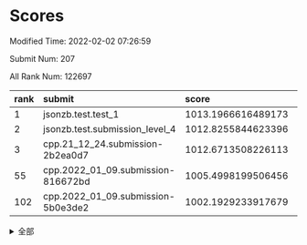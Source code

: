# Scores

Modified Time: 2022-02-02 07:26:59

Submit Num: 207

All Rank Num: 122697

| rank |               submit               |       score        |       sigma        | pk_num |
| :--- | :--------------------------------- | :----------------- | :----------------- | :----- |
| 1    | jsonzb.test.test_1                 | 1013.1966616489173 | 0.8275918547507833 | 2373   |
| 2    | jsonzb.test.submission_level_4     | 1012.8255844623396 | 0.8274094572032114 | 2370   |
| 3    | cpp.21_12_24.submission-2b2ea0d7   | 1012.6713508226113 | 0.8021562281025665 | 2367   |
| 55   | cpp.2022_01_09.submission-816672bd | 1005.4998199506456 | 0.7281785390946761 | 2373   |
| 102  | cpp.2022_01_09.submission-5b0e3de2 | 1002.1929233917679 | 0.7088929541596642 | 2368   |


<details>
<summary>全部</summary>

| rank |                 submit                 |       score        |       sigma        | pk_num |
| :--- | :------------------------------------- | :----------------- | :----------------- | :----- |
| 1    | jsonzb.test.test_1                     | 1013.1966616489173 | 0.8275918547507833 | 2373   |
| 2    | jsonzb.test.submission_level_4         | 1012.8255844623396 | 0.8274094572032114 | 2370   |
| 3    | cpp.21_12_24.submission-2b2ea0d7       | 1012.6713508226113 | 0.8021562281025665 | 2367   |
| 4    | gobigger.level_3.submission_level_3_44 | 1011.6031710033546 | 0.7742046594861317 | 2374   |
| 5    | gobigger.level_3.submission_level_3_34 | 1011.5820233597209 | 0.7752173754902746 | 2373   |
| 6    | gobigger.level_3.submission_level_3_37 | 1011.4272474377498 | 0.7842795469654231 | 2369   |
| 7    | gobigger.level_3.submission_level_3_17 | 1011.2807948943022 | 0.7606632092958023 | 2373   |
| 8    | gobigger.level_3.submission_level_3_23 | 1011.1029866380924 | 0.7686255879169713 | 2369   |
| 9    | gobigger.level_3.submission_level_3_16 | 1011.0578085257666 | 0.7574549698052213 | 2368   |
| 10   | gobigger.level_3.submission_level_3_40 | 1010.8653188176938 | 0.7688648203883145 | 2373   |
| 11   | gobigger.level_3.submission_level_3_13 | 1010.6912565181811 | 0.7524106608724686 | 2366   |
| 12   | gobigger.level_3.submission_level_3_36 | 1010.6805695977291 | 0.7658396270273159 | 2369   |
| 13   | gobigger.level_3.submission_level_3_5  | 1010.6686901988445 | 0.7706100470861453 | 2371   |
| 14   | gobigger.level_3.submission_level_3_24 | 1010.5332668822929 | 0.7586488868767589 | 2370   |
| 15   | gobigger.level_3.submission_level_3_35 | 1010.5299947213866 | 0.7641783072177261 | 2372   |
| 16   | gobigger.level_3.submission_level_3_15 | 1010.4753076789123 | 0.771563934988477  | 2368   |
| 17   | gobigger.level_3.submission_level_3_43 | 1010.2898666660534 | 0.7857561877197738 | 2372   |
| 18   | gobigger.level_3.submission_level_3_0  | 1010.2585166202526 | 0.7558611072205531 | 2374   |
| 19   | gobigger.level_3.submission_level_3_49 | 1010.2451850968652 | 0.7695937918066454 | 2374   |
| 20   | gobigger.level_3.submission_level_3_30 | 1010.2276866861415 | 0.7595402324722582 | 2374   |
| 21   | gobigger.level_3.submission_level_3_21 | 1010.1957128789904 | 0.7545808334407366 | 2373   |
| 22   | gobigger.level_3.submission_level_3_32 | 1010.1804859984301 | 0.7637640921343741 | 2372   |
| 23   | gobigger.level_3.submission_level_3_27 | 1010.1486289538037 | 0.7483548386422025 | 2372   |
| 24   | gobigger.level_3.submission_level_3_41 | 1010.0519552176222 | 0.7592007164589207 | 2374   |
| 25   | gobigger.level_3.submission_level_3_25 | 1010.0280449986543 | 0.7655704959228505 | 2373   |
| 26   | gobigger.level_3.submission_level_3_26 | 1009.9980664468011 | 0.7415278887884971 | 2371   |
| 27   | gobigger.level_3.submission_level_3_31 | 1009.9821226844858 | 0.7432895085674279 | 2367   |
| 28   | gobigger.level_3.submission_level_3_18 | 1009.9726295155507 | 0.7540593577368438 | 2373   |
| 29   | gobigger.level_3.submission_level_3_9  | 1009.9564810987164 | 0.7879340509104553 | 2373   |
| 30   | gobigger.level_3.submission_level_3_28 | 1009.743276427988  | 0.7484296179280379 | 2368   |
| 31   | gobigger.level_3.submission_level_3_14 | 1009.726183336903  | 0.7692687727929545 | 2374   |
| 32   | gobigger.level_3.submission_level_3_11 | 1009.70310391208   | 0.7577417477462185 | 2381   |
| 33   | gobigger.level_3.submission_level_3_10 | 1009.690876584979  | 0.7431675744818836 | 2372   |
| 34   | gobigger.level_3.submission_level_3_42 | 1009.6670721605617 | 0.7708743106546493 | 2370   |
| 35   | gobigger.level_3.submission_level_3_3  | 1009.6232565610269 | 0.7535426336155058 | 2376   |
| 36   | gobigger.level_3.submission_level_3_39 | 1009.4682877135123 | 0.7441751598034639 | 2371   |
| 37   | gobigger.level_3.submission_level_3_46 | 1009.4004379959533 | 0.7759526634195338 | 2377   |
| 38   | gobigger.level_3.submission_level_3_2  | 1009.3356828046317 | 0.7539083130903421 | 2367   |
| 39   | gobigger.level_3.submission_level_3_47 | 1009.3198857272907 | 0.7586934438507522 | 2376   |
| 40   | gobigger.level_3.submission_level_3_12 | 1009.2991079375682 | 0.7325021203370362 | 2368   |
| 41   | gobigger.level_3.submission_level_3_45 | 1009.25536987719   | 0.7582481858136658 | 2376   |
| 42   | gobigger.level_3.submission_level_3_4  | 1009.1321585120696 | 0.7311013735305276 | 2376   |
| 43   | gobigger.level_3.submission_level_3_22 | 1009.0931648826926 | 0.7535715482235593 | 2371   |
| 44   | gobigger.level_3.submission_level_3_48 | 1009.0406239035757 | 0.767689559099827  | 2370   |
| 45   | gobigger.level_3.submission_level_3_7  | 1009.0233296149919 | 0.758298869013888  | 2371   |
| 46   | gobigger.level_3.submission_level_3_33 | 1008.9473515861465 | 0.7400870211177731 | 2370   |
| 47   | gobigger.level_3.submission_level_3_1  | 1008.9208096333349 | 0.757277806109723  | 2369   |
| 48   | gobigger.level_3.submission_level_3_20 | 1008.9052745459226 | 0.7475893097802464 | 2372   |
| 49   | gobigger.level_3.submission_level_3_38 | 1008.6874764301992 | 0.729769711694879  | 2372   |
| 50   | gobigger.level_3.submission_level_3_29 | 1008.6589739635369 | 0.7293360758277634 | 2369   |
| 51   | gobigger.level_3.submission_level_3_19 | 1008.6452425936168 | 0.7553479803378162 | 2370   |
| 52   | gobigger.level_3.submission_level_3_8  | 1008.3951247823511 | 0.7421545019747484 | 2377   |
| 53   | gobigger.level_3.submission_level_3_6  | 1007.8719354046617 | 0.7187726319758546 | 2369   |
| 54   | gobigger.level_1.submission_level_1_36 | 1005.5583615228102 | 0.7157896473194335 | 2375   |
| 55   | cpp.2022_01_09.submission-816672bd     | 1005.4998199506456 | 0.7281785390946761 | 2373   |
| 56   | gobigger.level_1.submission_level_1_27 | 1004.8665767080988 | 0.7298363888019125 | 2373   |
| 57   | gobigger.level_1.submission_level_1_21 | 1004.7947180635214 | 0.7255356424098811 | 2368   |
| 58   | gobigger.level_1.submission_level_1_12 | 1004.3714660334138 | 0.726713190661755  | 2371   |
| 59   | gobigger.level_1.submission_level_1_35 | 1004.35804251981   | 0.7216901988970378 | 2372   |
| 60   | gobigger.level_1.submission_level_1_5  | 1004.2132761321524 | 0.7127164218198764 | 2370   |
| 61   | gobigger.level_1.submission_level_1_10 | 1004.2006381869785 | 0.7141599612461591 | 2368   |
| 62   | gobigger.level_1.submission_level_1_39 | 1004.1974968305668 | 0.7147236126896078 | 2374   |
| 63   | gobigger.level_1.submission_level_1_1  | 1004.0198070547535 | 0.715176121449237  | 2366   |
| 64   | gobigger.level_1.submission_level_1_16 | 1003.9244015043898 | 0.710374380447343  | 2367   |
| 65   | gobigger.level_1.submission_level_1_31 | 1003.9230243450127 | 0.7245921110160205 | 2368   |
| 66   | gobigger.level_1.submission_level_1_13 | 1003.8971618635337 | 0.7261675782950394 | 2371   |
| 67   | gobigger.level_1.submission_level_1_2  | 1003.875530553705  | 0.7230865584129961 | 2375   |
| 68   | gobigger.level_1.submission_level_1_34 | 1003.8577162778062 | 0.7171620679585244 | 2369   |
| 69   | gobigger.level_1.submission_level_1_24 | 1003.7316724427004 | 0.7201820947995556 | 2376   |
| 70   | gobigger.level_1.submission_level_1_3  | 1003.5100268073394 | 0.722753222096682  | 2370   |
| 71   | gobigger.level_1.submission_level_1_4  | 1003.4856971123091 | 0.7267999022314641 | 2376   |
| 72   | gobigger.level_1.submission_level_1_23 | 1003.4499342848761 | 0.7184865651513943 | 2368   |
| 73   | gobigger.level_1.submission_level_1_38 | 1003.4169152400455 | 0.7125149829960056 | 2368   |
| 74   | gobigger.level_1.submission_level_1_19 | 1003.3758819165243 | 0.7126084644712164 | 2372   |
| 75   | gobigger.level_1.submission_level_1_29 | 1003.3662483070963 | 0.7035568294765081 | 2368   |
| 76   | gobigger.level_1.submission_level_1_18 | 1003.3581580940156 | 0.7252458293533436 | 2375   |
| 77   | gobigger.level_1.submission_level_1_9  | 1003.3475054096263 | 0.7141719711440995 | 2375   |
| 78   | gobigger.level_1.submission_level_1_25 | 1003.3242320471303 | 0.7278618551695923 | 2376   |
| 79   | gobigger.level_1.submission_level_1_22 | 1003.2396609795759 | 0.7073236500382037 | 2377   |
| 80   | gobigger.level_1.submission_level_1_43 | 1003.2197015466285 | 0.703761698748558  | 2376   |
| 81   | gobigger.level_1.submission_level_1_32 | 1003.1636082205692 | 0.7361619284949303 | 2369   |
| 82   | gobigger.level_1.submission_level_1_42 | 1003.1437541137155 | 0.7095224325473134 | 2374   |
| 83   | gobigger.level_1.submission_level_1_30 | 1003.135883258369  | 0.7172642250149557 | 2370   |
| 84   | gobigger.level_1.submission_level_1_40 | 1003.1172899482609 | 0.7209968932909955 | 2367   |
| 85   | gobigger.level_1.submission_level_1_26 | 1003.1094075683044 | 0.7148173270508952 | 2369   |
| 86   | gobigger.level_1.submission_level_1_44 | 1003.0589871319736 | 0.7160831141479569 | 2371   |
| 87   | gobigger.level_1.submission_level_1_47 | 1002.9252460304142 | 0.7132124058453502 | 2368   |
| 88   | gobigger.level_1.submission_level_1_6  | 1002.8784900060875 | 0.7145981759398337 | 2370   |
| 89   | gobigger.level_1.submission_level_1_37 | 1002.867839744643  | 0.718255504391866  | 2373   |
| 90   | gobigger.level_1.submission_level_1_7  | 1002.8142485997013 | 0.7220475798610458 | 2370   |
| 91   | gobigger.level_1.submission_level_1_20 | 1002.7362663296184 | 0.7073496698747577 | 2369   |
| 92   | gobigger.level_1.submission_level_1_46 | 1002.7149315705375 | 0.7202899802347876 | 2373   |
| 93   | gobigger.level_1.submission_level_1_11 | 1002.5881298140539 | 0.7114719358867015 | 2369   |
| 94   | gobigger.level_1.submission_level_1_14 | 1002.579550796581  | 0.7074906264126002 | 2374   |
| 95   | gobigger.level_1.submission_level_1_0  | 1002.4495970588656 | 0.7195536942398336 | 2374   |
| 96   | gobigger.level_1.submission_level_1_28 | 1002.4067465971928 | 0.7232715803119549 | 2370   |
| 97   | gobigger.level_1.submission_level_1_17 | 1002.3533276422928 | 0.715031687280618  | 2367   |
| 98   | gobigger.level_1.submission_level_1_48 | 1002.2836598571472 | 0.7190467339082749 | 2372   |
| 99   | gobigger.level_1.submission_level_1_45 | 1002.2822740920043 | 0.7065466171915294 | 2374   |
| 100  | gobigger.level_1.submission_level_1_41 | 1002.278160037546  | 0.7171667165275754 | 2371   |
| 101  | gobigger.level_1.submission_level_1_49 | 1002.2695086284691 | 0.7053390975414507 | 2371   |
| 102  | cpp.2022_01_09.submission-5b0e3de2     | 1002.1929233917679 | 0.7088929541596642 | 2368   |
| 103  | gobigger.level_1.submission_level_1_15 | 1001.9614532410585 | 0.7148372792151589 | 2369   |
| 104  | gobigger.level_1.submission_level_1_8  | 1001.9104122873878 | 0.7128073079236483 | 2368   |
| 105  | gobigger.level_1.submission_level_1_33 | 1001.588410017193  | 0.7234975010463386 | 2373   |
| 106  | gobigger.random.submission_random_32   | 997.4573535440056  | 0.6988966985562605 | 2366   |
| 107  | gobigger.random.submission_random_40   | 996.8684976595     | 0.7203391996293911 | 2370   |
| 108  | gobigger.random.submission_random_24   | 996.8513619472556  | 0.7100071284239097 | 2366   |
| 109  | gobigger.random.submission_random_15   | 996.7299582927086  | 0.7180699895216398 | 2375   |
| 110  | gobigger.random.submission_random_42   | 996.6579482146834  | 0.7107102170215818 | 2374   |
| 111  | gobigger.random.submission_random_37   | 996.6490905824047  | 0.7018530497529243 | 2367   |
| 112  | gobigger.random.submission_random_36   | 996.5787942019224  | 0.7193487749526929 | 2371   |
| 113  | gobigger.random.submission_random_0    | 996.5452411969219  | 0.7175556559277805 | 2367   |
| 114  | gobigger.random.submission_random_43   | 996.5110862560379  | 0.7114130332925289 | 2370   |
| 115  | gobigger.random.submission_random_13   | 996.4485483037992  | 0.7060271951203475 | 2376   |
| 116  | gobigger.random.submission_random_4    | 996.4391294624071  | 0.715466946920271  | 2368   |
| 117  | gobigger.random.submission_random_44   | 996.4246699541961  | 0.7035014949590624 | 2373   |
| 118  | gobigger.random.submission_random_49   | 996.299746528166   | 0.7070834564334194 | 2370   |
| 119  | gobigger.random.submission_random_27   | 996.2849633142569  | 0.7231759303883728 | 2372   |
| 120  | gobigger.random.submission_random_12   | 996.2842219001461  | 0.711568687490697  | 2369   |
| 121  | gobigger.random.submission_random_17   | 996.2589808920567  | 0.7188071153132188 | 2375   |
| 122  | gobigger.random.submission_random_31   | 996.2444940100069  | 0.704662995484243  | 2370   |
| 123  | gobigger.random.submission_random_20   | 996.2309708247603  | 0.7006174501050377 | 2372   |
| 124  | gobigger.random.submission_random_11   | 996.2123562216217  | 0.7159587072912588 | 2369   |
| 125  | gobigger.random.submission_random_19   | 996.2105443605113  | 0.7009903866836733 | 2366   |
| 126  | gobigger.random.submission_random_7    | 996.1889731507051  | 0.7018865153307254 | 2369   |
| 127  | gobigger.random.submission_random_10   | 996.1666999151836  | 0.7260520218957005 | 2370   |
| 128  | gobigger.random.submission_random_22   | 996.0913885103594  | 0.7135207548613903 | 2370   |
| 129  | gobigger.random.submission_random_1    | 996.0109905243778  | 0.7095416203944045 | 2373   |
| 130  | gobigger.random.submission_random_45   | 995.9612017436161  | 0.7150529421239294 | 2368   |
| 131  | gobigger.random.submission_random_47   | 995.8708839238302  | 0.7025646744891877 | 2369   |
| 132  | gobigger.random.submission_random_26   | 995.847960561379   | 0.7096329650063741 | 2371   |
| 133  | gobigger.random.submission_random_5    | 995.8065646814974  | 0.7110943085832409 | 2373   |
| 134  | gobigger.random.submission_random_29   | 995.7405975108302  | 0.7052938856885782 | 2368   |
| 135  | gobigger.random.submission_random_34   | 995.6935643809726  | 0.7202274277543164 | 2373   |
| 136  | gobigger.random.submission_random_8    | 995.6927851383828  | 0.7184085131935322 | 2367   |
| 137  | gobigger.random.submission_random_46   | 995.6277415846422  | 0.7087578177417523 | 2369   |
| 138  | gobigger.random.submission_random_39   | 995.5784111549473  | 0.7107143512170806 | 2370   |
| 139  | gobigger.random.submission_random_48   | 995.5751575462989  | 0.7261650985764944 | 2366   |
| 140  | gobigger.random.submission_random_9    | 995.4906565924061  | 0.69870835149037   | 2373   |
| 141  | gobigger.random.submission_random_41   | 995.4340723044437  | 0.6993451949198581 | 2373   |
| 142  | gobigger.random.submission_random_35   | 995.3131250480117  | 0.7050475870409628 | 2369   |
| 143  | gobigger.random.submission_random_38   | 995.2316211788032  | 0.7157146021909003 | 2370   |
| 144  | gobigger.random.submission_random_28   | 995.212384696821   | 0.7088196268508674 | 2371   |
| 145  | gobigger.random.submission_random_30   | 995.2030973146333  | 0.7243287416406926 | 2369   |
| 146  | gobigger.random.submission_random_23   | 995.1871653134903  | 0.7077294589351106 | 2370   |
| 147  | gobigger.random.submission_random_21   | 995.0187054383772  | 0.7168920838602225 | 2370   |
| 148  | gobigger.level_2.submission_level_2_36 | 994.9954007322444  | 0.7291413930539139 | 2367   |
| 149  | gobigger.random.submission_random_6    | 994.96027899505    | 0.7158457728191229 | 2368   |
| 150  | gobigger.random.submission_random_14   | 994.8868833044276  | 0.711908446614896  | 2369   |
| 151  | gobigger.random.submission_random_33   | 994.8655765029623  | 0.7079342782452666 | 2370   |
| 152  | gobigger.random.submission_random_3    | 994.7651510165658  | 0.7256995792371465 | 2373   |
| 153  | gobigger.random.submission_random_18   | 994.668413445737   | 0.7178421660394827 | 2372   |
| 154  | gobigger.random.submission_random_2    | 994.6130329398     | 0.7268355161296328 | 2369   |
| 155  | gobigger.random.submission_random_16   | 994.025555835555   | 0.7199364211409532 | 2365   |
| 156  | gobigger.level_2.submission_level_2_16 | 993.9576548816951  | 0.7341236549263779 | 2369   |
| 157  | gobigger.level_2.submission_level_2_21 | 993.7884235202927  | 0.7352881935110404 | 2370   |
| 158  | gobigger.random.submission_random_25   | 993.6461611332226  | 0.7153121719747354 | 2374   |
| 159  | gobigger.level_2.submission_level_2_6  | 993.6366435061456  | 0.7219301724570252 | 2370   |
| 160  | gobigger.level_2.submission_level_2_19 | 993.6142712375735  | 0.7330582569282474 | 2374   |
| 161  | gobigger.level_2.submission_level_2_49 | 993.3597960921037  | 0.7420089710928341 | 2365   |
| 162  | gobigger.level_2.submission_level_2_34 | 993.1584625249067  | 0.7371724627207787 | 2373   |
| 163  | gobigger.level_2.submission_level_2_31 | 993.0657005330107  | 0.7248762388811598 | 2376   |
| 164  | gobigger.level_2.submission_level_2_44 | 993.0087209394474  | 0.7323061841373203 | 2375   |
| 165  | gobigger.level_2.submission_level_2_43 | 993.0014451850669  | 0.7387773762509774 | 2371   |
| 166  | gobigger.level_2.submission_level_2_2  | 992.9648005482577  | 0.7463540877081002 | 2370   |
| 167  | gobigger.level_2.submission_level_2_17 | 992.9577191938151  | 0.7446303998540738 | 2367   |
| 168  | gobigger.level_2.submission_level_2_39 | 992.9116362631726  | 0.7419973601723245 | 2373   |
| 169  | gobigger.level_2.submission_level_2_27 | 992.907884240848   | 0.722841154427145  | 2372   |
| 170  | gobigger.level_2.submission_level_2_46 | 992.6937957060852  | 0.7290668401300511 | 2374   |
| 171  | gobigger.level_2.submission_level_2_40 | 992.6147858214144  | 0.7277813978451431 | 2368   |
| 172  | gobigger.level_2.submission_level_2_23 | 992.5705443356925  | 0.7358278597929455 | 2376   |
| 173  | gobigger.level_2.submission_level_2_4  | 992.5442140966643  | 0.7410228771003994 | 2374   |
| 174  | gobigger.level_2.submission_level_2_1  | 992.517278692503   | 0.7414184000979767 | 2372   |
| 175  | gobigger.level_2.submission_level_2_38 | 992.4570503671827  | 0.761331459228521  | 2371   |
| 176  | gobigger.level_2.submission_level_2_0  | 992.4542342242862  | 0.7663690091927536 | 2367   |
| 177  | gobigger.level_2.submission_level_2_15 | 992.4112239494375  | 0.7509928161817978 | 2366   |
| 178  | gobigger.level_2.submission_level_2_42 | 992.3808914859175  | 0.733300745931978  | 2378   |
| 179  | gobigger.level_2.submission_level_2_11 | 992.3446669406896  | 0.7378226576805443 | 2369   |
| 180  | gobigger.level_2.submission_level_2_45 | 992.3220618990805  | 0.7310435607108315 | 2368   |
| 181  | gobigger.level_2.submission_level_2_30 | 992.2916987376842  | 0.7465033119224271 | 2371   |
| 182  | gobigger.level_2.submission_level_2_22 | 992.2577786687649  | 0.7537243310121449 | 2370   |
| 183  | gobigger.level_2.submission_level_2_37 | 992.2559251815587  | 0.7309879663244985 | 2369   |
| 184  | gobigger.level_2.submission_level_2_8  | 992.0191992711374  | 0.7574620904337543 | 2369   |
| 185  | gobigger.level_2.submission_level_2_48 | 991.9842786535598  | 0.7507977543971666 | 2369   |
| 186  | gobigger.level_2.submission_level_2_26 | 991.9491216817956  | 0.7524696056553228 | 2374   |
| 187  | gobigger.level_2.submission_level_2_41 | 991.8011999393179  | 0.747751865583865  | 2373   |
| 188  | gobigger.level_2.submission_level_2_9  | 991.791540974097   | 0.7377447439732511 | 2370   |
| 189  | gobigger.level_2.submission_level_2_29 | 991.7633117471136  | 0.7588423334251425 | 2370   |
| 190  | gobigger.level_2.submission_level_2_20 | 991.7002607995909  | 0.773790756358452  | 2371   |
| 191  | gobigger.level_2.submission_level_2_3  | 991.623612121692   | 0.7484656641528141 | 2373   |
| 192  | gobigger.level_2.submission_level_2_14 | 991.5283022004447  | 0.7425292676267778 | 2369   |
| 193  | gobigger.level_2.submission_level_2_33 | 991.5224943179862  | 0.7326836359318235 | 2368   |
| 194  | gobigger.level_2.submission_level_2_12 | 991.5069269324147  | 0.7775315635664082 | 2363   |
| 195  | gobigger.level_2.submission_level_2_35 | 991.4135012080785  | 0.7452997006488944 | 2374   |
| 196  | gobigger.level_2.submission_level_2_25 | 991.3674146324486  | 0.7500794149033339 | 2369   |
| 197  | gobigger.level_2.submission_level_2_24 | 991.3032292412113  | 0.7565784825488279 | 2379   |
| 198  | gobigger.level_2.submission_level_2_32 | 991.1367880111513  | 0.7443416013802377 | 2371   |
| 199  | gobigger.level_2.submission_level_2_28 | 991.1148324255707  | 0.7447821411655375 | 2366   |
| 200  | gobigger.level_2.submission_level_2_7  | 991.0821596362267  | 0.7588094767606485 | 2373   |
| 201  | gobigger.level_2.submission_level_2_13 | 991.0513103457027  | 0.7519788887264649 | 2375   |
| 202  | gobigger.level_2.submission_level_2_10 | 990.7595068436901  | 0.7637807765065026 | 2370   |
| 203  | gobigger.level_2.submission_level_2_5  | 990.1641856468101  | 0.7660883843116116 | 2370   |
| 204  | gobigger.level_2.submission_level_2_47 | 989.9126725260513  | 0.7725096727161695 | 2368   |
| 205  | gobigger.level_2.submission_level_2_18 | 989.8743649324414  | 0.7554142786374988 | 2370   |
| 206  | gobigger.none.submission_none_1        | 977.6708843734314  | 1.3206230292545695 | 2371   |
| 207  | gobigger.none.submission_none_0        | 976.4417503391956  | 1.4143000996437178 | 2375   |

</details>